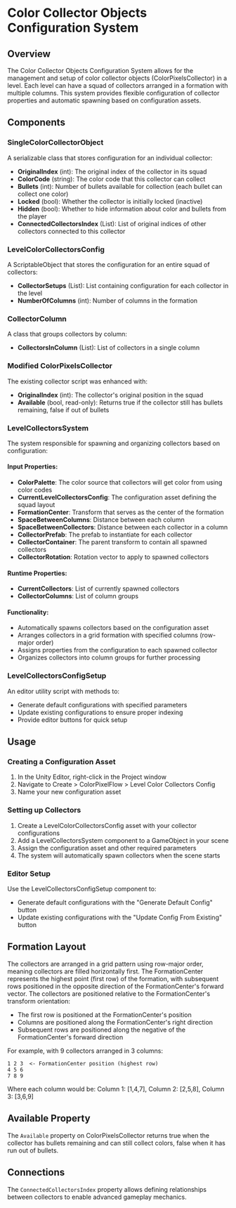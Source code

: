 # Color Collector Objects Configuration System

## Overview

The Color Collector Objects Configuration System allows for the management and setup of color collector objects (ColorPixelsCollector) in a level. Each level can have a squad of collectors arranged in a formation with multiple columns. This system provides flexible configuration of collector properties and automatic spawning based on configuration assets.

## Components

### SingleColorCollectorObject

A serializable class that stores configuration for an individual collector:

- **OriginalIndex** (int): The original index of the collector in its squad
- **ColorCode** (string): The color code that this collector can collect
- **Bullets** (int): Number of bullets available for collection (each bullet can collect one color)
- **Locked** (bool): Whether the collector is initially locked (inactive)
- **Hidden** (bool): Whether to hide information about color and bullets from the player
- **ConnectedCollectorsIndex** (List<int>): List of original indices of other collectors connected to this collector

### LevelColorCollectorsConfig

A ScriptableObject that stores the configuration for an entire squad of collectors:

- **CollectorSetups** (List<SingleColorCollectorObject>): List containing configuration for each collector in the level
- **NumberOfColumns** (int): Number of columns in the formation

### CollectorColumn

A class that groups collectors by column:

- **CollectorsInColumn** (List<ColorPixelsCollector>): List of collectors in a single column

### Modified ColorPixelsCollector

The existing collector script was enhanced with:

- **OriginalIndex** (int): The collector's original position in the squad
- **Available** (bool, read-only): Returns true if the collector still has bullets remaining, false if out of bullets

### LevelCollectorsSystem

The system responsible for spawning and organizing collectors based on configuration:

#### Input Properties:
- **ColorPalette**: The color source that collectors will get color from using color codes
- **CurrentLevelCollectorsConfig**: The configuration asset defining the squad layout
- **FormationCenter**: Transform that serves as the center of the formation
- **SpaceBetweenColumns**: Distance between each column
- **SpaceBetweenCollectors**: Distance between each collector in a column
- **CollectorPrefab**: The prefab to instantiate for each collector
- **CollectorContainer**: The parent transform to contain all spawned collectors
- **CollectorRotation**: Rotation vector to apply to spawned collectors

#### Runtime Properties:
- **CurrentCollectors**: List of currently spawned collectors
- **CollectorColumns**: List of column groups

#### Functionality:
- Automatically spawns collectors based on the configuration asset
- Arranges collectors in a grid formation with specified columns (row-major order)
- Assigns properties from the configuration to each spawned collector
- Organizes collectors into column groups for further processing

### LevelCollectorsConfigSetup

An editor utility script with methods to:

- Generate default configurations with specified parameters
- Update existing configurations to ensure proper indexing
- Provide editor buttons for quick setup

## Usage

### Creating a Configuration Asset

1. In the Unity Editor, right-click in the Project window
2. Navigate to Create > ColorPixelFlow > Level Color Collectors Config
3. Name your new configuration asset

### Setting up Collectors

1. Create a LevelColorCollectorsConfig asset with your collector configurations
2. Add a LevelCollectorsSystem component to a GameObject in your scene
3. Assign the configuration asset and other required parameters
4. The system will automatically spawn collectors when the scene starts

### Editor Setup

Use the LevelCollectorsConfigSetup component to:

- Generate default configurations with the "Generate Default Config" button
- Update existing configurations with the "Update Config From Existing" button

## Formation Layout

The collectors are arranged in a grid pattern using row-major order, meaning collectors are filled horizontally first. The FormationCenter represents the highest point (first row) of the formation, with subsequent rows positioned in the opposite direction of the FormationCenter's forward vector. The collectors are positioned relative to the FormationCenter's transform orientation:

- The first row is positioned at the FormationCenter's position
- Columns are positioned along the FormationCenter's right direction
- Subsequent rows are positioned along the negative of the FormationCenter's forward direction

For example, with 9 collectors arranged in 3 columns:

```
1 2 3  <- FormationCenter position (highest row)
4 5 6
7 8 9
```

Where each column would be: Column 1: [1,4,7], Column 2: [2,5,8], Column 3: [3,6,9]

## Available Property

The `Available` property on ColorPixelsCollector returns true when the collector has bullets remaining and can still collect colors, false when it has run out of bullets.

## Connections

The `ConnectedCollectorsIndex` property allows defining relationships between collectors to enable advanced gameplay mechanics.